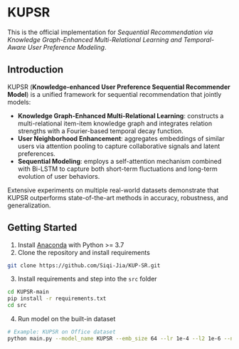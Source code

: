 # KUPSR

This is the official implementation for *Sequential Recommendation via Knowledge Graph-Enhanced Multi-Relational Learning and Temporal-Aware User Preference Modeling*.

## Introduction

KUPSR (**Knowledge-enhanced User Preference Sequential Recommender Model**) is a unified framework for sequential recommendation that jointly models:

- **Knowledge Graph-Enhanced Multi-Relational Learning**: constructs a multi-relational item-item knowledge graph and integrates relation strengths with a Fourier-based temporal decay function.  
- **User Neighborhood Enhancement**: aggregates embeddings of similar users via attention pooling to capture collaborative signals and latent preferences.  
- **Sequential Modeling**: employs a self-attention mechanism combined with Bi-LSTM to capture both short-term fluctuations and long-term evolution of user behaviors.  

Extensive experiments on multiple real-world datasets demonstrate that KUPSR outperforms state-of-the-art methods in accuracy, robustness, and generalization.

## Getting Started

1. Install [Anaconda](https://docs.conda.io/en/latest/miniconda.html) with Python >= 3.7  
2. Clone the repository and install requirements

```bash
git clone https://github.com/Siqi-Jia/KUP-SR.git
```

3. Install requirements and step into the `src` folder

```bash
cd KUPSR-main
pip install -r requirements.txt
cd src
```

4. Run model on the built-in dataset

```bash
# Example: KUPSR on Office dataset
python main.py --model_name KUPSR --emb_size 64 --lr 1e-4 --l2 1e-6 --num_heads 4 --num_layers 5 --history_max 20 --dataset Office --epoch 200 --gpu 0
```
